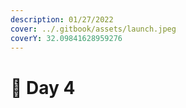 ```yaml
---
description: 01/27/2022
cover: ../.gitbook/assets/launch.jpeg
coverY: 32.09841628959276
---
```


# 📅 Day 4

